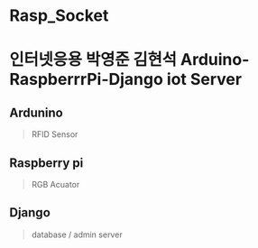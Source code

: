 # Rasp_Socket
# 인터넷응용 박영준 김현석 Arduino-RaspberrrPi-Django iot Server

## Ardunino
> RFID Sensor

## Raspberry pi
> RGB Acuator

## Django
> database / admin server
